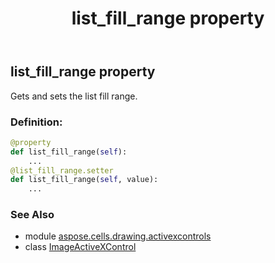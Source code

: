 ﻿---
title: list_fill_range property
second_title: Aspose.Cells for Python via .NET API References
description: 
type: docs
weight: 180
url: /aspose.cells.drawing.activexcontrols/imageactivexcontrol/list_fill_range/
is_root: false
---

## list_fill_range property


Gets and sets the list fill range.
### Definition:
```python
@property
def list_fill_range(self):
    ...
@list_fill_range.setter
def list_fill_range(self, value):
    ...
```

### See Also
* module [aspose.cells.drawing.activexcontrols](../../)
* class [ImageActiveXControl](/cells/python-net/aspose.cells.drawing.activexcontrols/imageactivexcontrol)
